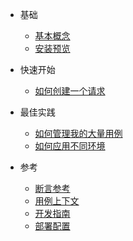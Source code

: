 * 基础
  * [基本概念](zh-cn/concepts.md)
  * [安装预览](zh-cn/install.md)

* 快速开始
  * [如何创建一个请求](zh-cn/quickstart/write-a-simple-rest-case.md)

* 最佳实践
  * [如何管理我的大量用例](zh-cn/bp/manage-case.md)
  * [如何应用不同环境](zh-cn/bp/manage-env.md)

* 参考
  * [断言参考](zh-cn/assertion.md)
  * [用例上下文](zh-cn/context.md)
  * [开发指南](zh-cn/development-guide.md)
  * [部署配置](zh-cn/configuration.md)
